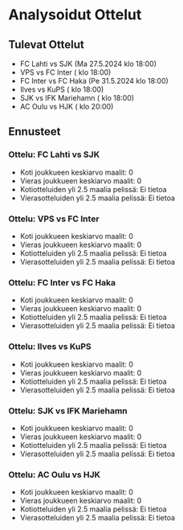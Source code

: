 # Analysoidut Ottelut

## Tulevat Ottelut
- FC Lahti vs SJK (Ma 27.5.2024 klo 18:00)
- VPS vs FC Inter ( klo 18:00)
- FC Inter vs FC Haka (Pe 31.5.2024 klo 18:00)
- Ilves vs KuPS ( klo 18:00)
- SJK vs IFK Mariehamn ( klo 18:00)
- AC Oulu vs HJK ( klo 20:00)

## Ennusteet
### Ottelu: FC Lahti vs SJK
- Koti joukkueen keskiarvo maalit: 0
- Vieras joukkueen keskiarvo maalit: 0
- Kotiotteluiden yli 2.5 maalia pelissä: Ei tietoa
- Vierasotteluiden yli 2.5 maalia pelissä: Ei tietoa

### Ottelu: VPS vs FC Inter
- Koti joukkueen keskiarvo maalit: 0
- Vieras joukkueen keskiarvo maalit: 0
- Kotiotteluiden yli 2.5 maalia pelissä: Ei tietoa
- Vierasotteluiden yli 2.5 maalia pelissä: Ei tietoa

### Ottelu: FC Inter vs FC Haka
- Koti joukkueen keskiarvo maalit: 0
- Vieras joukkueen keskiarvo maalit: 0
- Kotiotteluiden yli 2.5 maalia pelissä: Ei tietoa
- Vierasotteluiden yli 2.5 maalia pelissä: Ei tietoa

### Ottelu: Ilves vs KuPS
- Koti joukkueen keskiarvo maalit: 0
- Vieras joukkueen keskiarvo maalit: 0
- Kotiotteluiden yli 2.5 maalia pelissä: Ei tietoa
- Vierasotteluiden yli 2.5 maalia pelissä: Ei tietoa

### Ottelu: SJK vs IFK Mariehamn
- Koti joukkueen keskiarvo maalit: 0
- Vieras joukkueen keskiarvo maalit: 0
- Kotiotteluiden yli 2.5 maalia pelissä: Ei tietoa
- Vierasotteluiden yli 2.5 maalia pelissä: Ei tietoa

### Ottelu: AC Oulu vs HJK
- Koti joukkueen keskiarvo maalit: 0
- Vieras joukkueen keskiarvo maalit: 0
- Kotiotteluiden yli 2.5 maalia pelissä: Ei tietoa
- Vierasotteluiden yli 2.5 maalia pelissä: Ei tietoa

